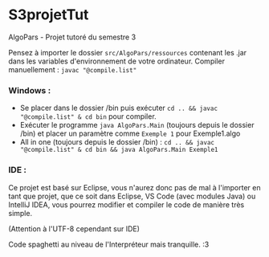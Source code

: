 # S3projetTut
AlgoPars - Projet tutoré du semestre 3

Pensez à importer le dossier `src/AlgoPars/ressources` contenant les .jar dans les variables d'environnement de votre ordinateur.
Compiler manuellement : `javac "@compile.list"`


### Windows :
- Se placer dans le dossier /bin puis exécuter `cd .. && javac "@compile.list" & cd bin` pour compiler.
- Exécuter le programme `java AlgoPars.Main` (toujours depuis le dossier /bin) et placer un paramètre comme `Exemple 1` pour Exemple1.algo
- All in one (toujours depuis le dossier /bin) : `cd .. && javac "@compile.list" & cd bin && java AlgoPars.Main Exemple1`

### IDE :
Ce projet est basé sur Eclipse, vous n'aurez donc pas de mal à l'importer en tant que projet, que ce soit dans Eclipse, VS Code (avec modules Java) ou IntelliJ IDEA, vous pourrez modifier et compiler le code de manière très simple.

(Attention à l'UTF-8 cependant sur IDE)

Code spaghetti au niveau de l'Interpréteur mais tranquille. :3
